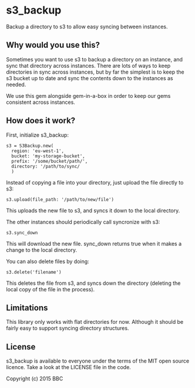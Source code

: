 # s3_backup

Backup a directory to s3 to allow easy syncing between instances.

## Why would you use this?

Sometimes you want to use s3 to backup a directory on an instance,
and sync that directory across instances. There are lots of ways to
keep directories in sync across instances, but by far the simplest is 
to keep the s3 bucket up to date and sync the contents down to the 
instances as needed.

We use this gem alongside gem-in-a-box in order to keep our gems
consistent across instances.

## How does it work?

First, initialize s3_backup:

    s3 = S3Backup.new(
      region: 'eu-west-1',
      bucket: 'my-storage-bucket',
      prefix: '/some/bucket/path/',
      directory: '/path/to/sync/
      )

Instead of copying a file into your directory, just upload the file
directly to s3:

    s3.upload(file_path: '/path/to/new/file')

This uploads the new file to s3, and syncs it down to the local
directory.

The other instances should periodically call syncronize with s3:

    s3.sync_down

This will download the new file. sync_down returns true when it makes
a change to the local directory.

You can also delete files by doing:

    s3.delete('filename')

This deletes the file from s3, and syncs down the directory (deleting
the local copy of the file in the process).

## Limitations

This library only works with flat directories for now. Although it
should be fairly easy to support syncing directory structures.

## License

s3_backup is available to everyone under the terms of the MIT open 
source licence. Take a look at the LICENSE file in the code.

Copyright (c) 2015 BBC
